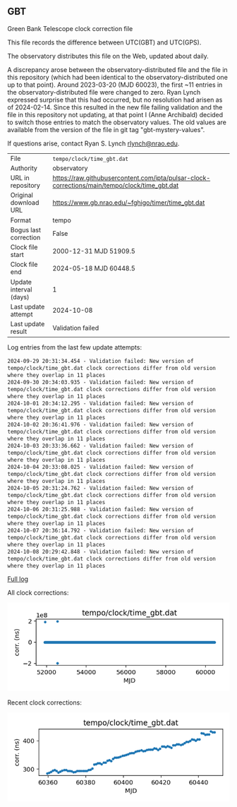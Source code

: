 
## GBT

Green Bank Telescope clock correction file

This file records the difference between UTC(GBT) and UTC(GPS).

The observatory distributes this file on the Web, updated about daily.

A discrepancy arose between the observatory-distributed file and the
file in this repository (which had been identical to the 
observatory-distributed one up to that point). Around 
2023-03-20 (MJD 60023), the first ~11 entries in the 
observatory-distributed file were changed to zero.
Ryan Lynch expressed surprise that this had occurred, but no
resolution had arisen as of 2024-02-14. Since this resulted in
the new file failing validation and the file in this repository
not updating, at that point I (Anne Archibald) decided to
switch those entries to match the observatory values. The old values
are available from the version of the file in git tag 
"gbt-mystery-values".

If questions arise, contact Ryan S. Lynch <rlynch@nrao.edu>.

|     |     |
|:--- |:--- |
| File | `tempo/clock/time_gbt.dat` |
| Authority | observatory |
| URL in repository | <https://raw.githubusercontent.com/ipta/pulsar-clock-corrections/main/tempo/clock/time_gbt.dat> |
| Original download URL | <https://www.gb.nrao.edu/~fghigo/timer/time_gbt.dat> |
| Format | tempo |
| Bogus last correction | False |
| Clock file start | 2000-12-31 MJD 51909.5 |
| Clock file end | 2024-05-18 MJD 60448.5 |
| Update interval (days) | 1 |
| Last update attempt | 2024-10-08 |
| Last update result | Validation failed |

Log entries from the last few update attempts:
```
2024-09-29 20:31:34.454 - Validation failed: New version of tempo/clock/time_gbt.dat clock corrections differ from old version where they overlap in 11 places
2024-09-30 20:34:03.935 - Validation failed: New version of tempo/clock/time_gbt.dat clock corrections differ from old version where they overlap in 11 places
2024-10-01 20:34:12.295 - Validation failed: New version of tempo/clock/time_gbt.dat clock corrections differ from old version where they overlap in 11 places
2024-10-02 20:36:41.976 - Validation failed: New version of tempo/clock/time_gbt.dat clock corrections differ from old version where they overlap in 11 places
2024-10-03 20:33:36.662 - Validation failed: New version of tempo/clock/time_gbt.dat clock corrections differ from old version where they overlap in 11 places
2024-10-04 20:33:08.025 - Validation failed: New version of tempo/clock/time_gbt.dat clock corrections differ from old version where they overlap in 11 places
2024-10-05 20:31:24.762 - Validation failed: New version of tempo/clock/time_gbt.dat clock corrections differ from old version where they overlap in 11 places
2024-10-06 20:31:25.988 - Validation failed: New version of tempo/clock/time_gbt.dat clock corrections differ from old version where they overlap in 11 places
2024-10-07 20:36:14.792 - Validation failed: New version of tempo/clock/time_gbt.dat clock corrections differ from old version where they overlap in 11 places
2024-10-08 20:29:42.848 - Validation failed: New version of tempo/clock/time_gbt.dat clock corrections differ from old version where they overlap in 11 places
```
[Full log](https://raw.githubusercontent.com/ipta/pulsar-clock-corrections/main/log/tempo/clock/time_gbt.dat.log)


All clock corrections:

![plot of all clock corrections](time_gbt.dat.png "All corrections")

Recent clock corrections:

![plot of recent clock corrections](time_gbt.dat.short.png "Recent corrections")

